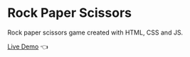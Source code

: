 # Rock Paper Scissors

Rock paper scissors game created with HTML, CSS and JS.

[Live Demo](https://mrynp.github.io/rock-paper-scissors/) :point_left:
